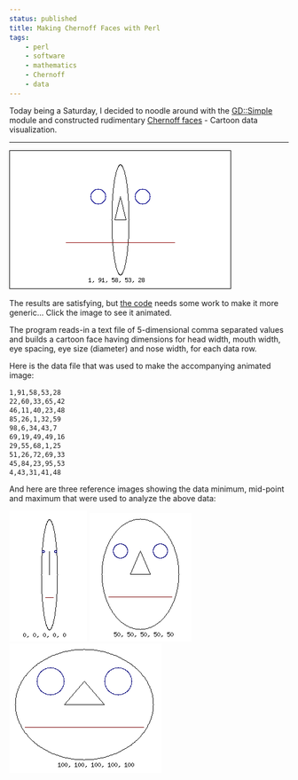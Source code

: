 ```yaml
---
status: published
title: Making Chernoff Faces with Perl
tags:
    - perl
    - software
    - mathematics
    - Chernoff
    - data
---
```


Today being a Saturday, I decided to noodle around with the [GD::Simple](https://metacpan.org/pod/GD::Simple) module and constructed rudimentary [Chernoff faces](https://en.wikipedia.org/wiki/Chernoff_face) - Cartoon data visualization.

---

![](chernoff-face.gif)

The results are satisfying, but [the code](https://github.com/ology/Graphics/blob/master/chernoff-face) needs some work to make it more generic... Click the image to see it animated.

The program reads-in a text file of 5-dimensional comma separated values and builds a cartoon face having dimensions for head width, mouth width, eye spacing, eye size (diameter) and nose width, for each data row.

Here is the data file that was used to make the accompanying animated image:

    1,91,58,53,28
    22,60,33,65,42
    46,11,40,23,48
    85,26,1,32,59
    98,6,34,43,7
    69,19,49,49,16
    29,55,68,1,25
    51,26,72,69,33
    45,84,23,95,53
    4,43,31,41,48

And here are three reference images showing the data minimum, mid-point and maximum that were used to analyze the above data:

![](chernoff-face-0.png)
![](chernoff-face-50.png)
![](chernoff-face-100.png)

